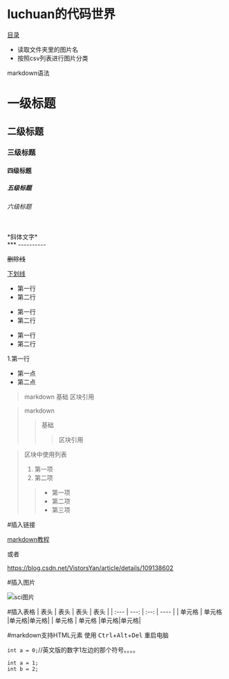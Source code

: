 # luchuan的代码世界

<u>目录</u>
* 读取文件夹里的图片名
* 按照csv列表进行图片分类





markdown语法
# 一级标题
## 二级标题
### 三级标题
#### 四级标题
##### 五级标题
###### 六级标题
<br/>
*斜体文字*
<br/>
***
----------

~~删除线~~

<u>下划线</u>
* 第一行
* 第二行

- 第一行
- 第二行

+ 第一行
+ 第二行

1.第一行
  - 第一点
  - 第二点

> markdown
> 基础
> 区块引用

> markdown
>> 基础
>>> 区块引用

> 区块中使用列表
> 1. 第一项
> 2. 第二项
>> + 第一项
>> + 第二项
>> + 第三项

#插入链接

[markdown教程](https://blog.csdn.net/VistorsYan/article/details/109138602)

或者

<https://blog.csdn.net/VistorsYan/article/details/109138602>

#插入图片

![sci图片](https://img2.baidu.com/it/u=3636271128,3125915827&fm=253&fmt=auto&app=138&f=JPEG?w=500&h=284)


#插入表格
|  表头   | 表头  | 表头 | 表头 |
| :---  | ---:  | :--: | ---- |
| 单元格  | 单元格 |单元格|单元格|
| 单元格  | 单元格 |单元格|单元格|

#markdown支持HTML元素
使用 <kbd>Ctrl</kbd>+<kbd>Alt</kbd>+<kbd>Del</kbd> 重启电脑

`int a = 0;`//英文版的数字1左边的那个符号。。。。

```
int a = 1;
int b = 2;

```
